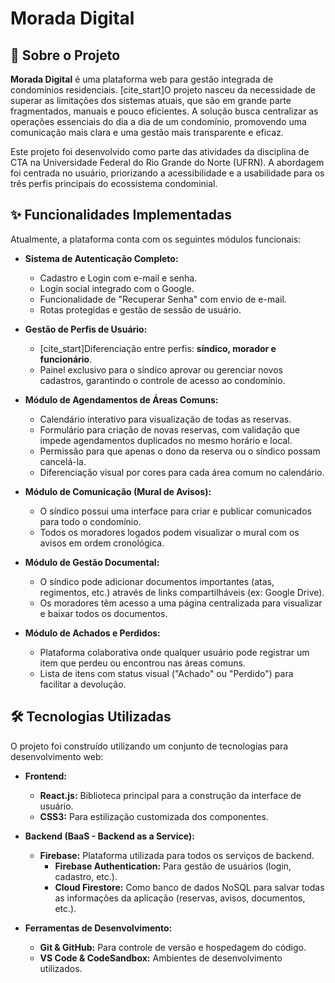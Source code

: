 # Morada Digital

## 📖 Sobre o Projeto

**Morada Digital** é uma plataforma web para gestão integrada de condomínios residenciais. [cite_start]O projeto nasceu da necessidade de superar as limitações dos sistemas atuais, que são em grande parte fragmentados, manuais e pouco eficientes. A solução busca centralizar as operações essenciais do dia a dia de um condomínio, promovendo uma comunicação mais clara e uma gestão mais transparente e eficaz.

Este projeto foi desenvolvido como parte das atividades da disciplina de CTA na Universidade Federal do Rio Grande do Norte (UFRN). A abordagem foi centrada no usuário, priorizando a acessibilidade e a usabilidade para os três perfis principais do ecossistema condominial.

## ✨ Funcionalidades Implementadas

Atualmente, a plataforma conta com os seguintes módulos funcionais:

* **Sistema de Autenticação Completo:**
    * Cadastro e Login com e-mail e senha.
    * Login social integrado com o Google.
    * Funcionalidade de "Recuperar Senha" com envio de e-mail.
    * Rotas protegidas e gestão de sessão de usuário.

* **Gestão de Perfis de Usuário:**
    * [cite_start]Diferenciação entre perfis: **síndico, morador e funcionário**.
    * Painel exclusivo para o síndico aprovar ou gerenciar novos cadastros, garantindo o controle de acesso ao condomínio.

* **Módulo de Agendamentos de Áreas Comuns:**
    * Calendário interativo para visualização de todas as reservas.
    * Formulário para criação de novas reservas, com validação que impede agendamentos duplicados no mesmo horário e local.
    * Permissão para que apenas o dono da reserva ou o síndico possam cancelá-la.
    * Diferenciação visual por cores para cada área comum no calendário.

* **Módulo de Comunicação (Mural de Avisos):**
    * O síndico possui uma interface para criar e publicar comunicados para todo o condomínio.
    * Todos os moradores logados podem visualizar o mural com os avisos em ordem cronológica.

* **Módulo de Gestão Documental:**
    * O síndico pode adicionar documentos importantes (atas, regimentos, etc.) através de links compartilháveis (ex: Google Drive).
    * Os moradores têm acesso a uma página centralizada para visualizar e baixar todos os documentos.

* **Módulo de Achados e Perdidos:**
    * Plataforma colaborativa onde qualquer usuário pode registrar um item que perdeu ou encontrou nas áreas comuns.
    * Lista de itens com status visual ("Achado" ou "Perdido") para facilitar a devolução.

## 🛠️ Tecnologias Utilizadas

O projeto foi construído utilizando um conjunto de tecnologias para desenvolvimento web:

* **Frontend:**
    * **React.js:** Biblioteca principal para a construção da interface de usuário.
    * **CSS3:** Para estilização customizada dos componentes.

* **Backend (BaaS - Backend as a Service):**
    * **Firebase:** Plataforma utilizada para todos os serviços de backend.
        * **Firebase Authentication:** Para gestão de usuários (login, cadastro, etc.).
        * **Cloud Firestore:** Como banco de dados NoSQL para salvar todas as informações da aplicação (reservas, avisos, documentos, etc.).

* **Ferramentas de Desenvolvimento:**
    * **Git & GitHub:** Para controle de versão e hospedagem do código.
    * **VS Code & CodeSandbox:** Ambientes de desenvolvimento utilizados.


<!-- O aplicativo estará disponível em `http://localhost:3000`-->
